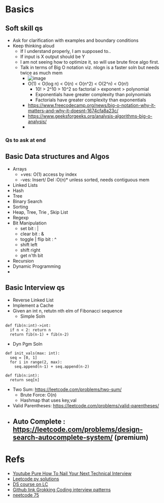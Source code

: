 # Basics
## Soft skill qs
- Ask for clarification with examples and boundary conditions
- Keep thinking aloud
  - If I understand properly, I am supposed to..
  - If input is X output should be Y
  - I am not seeing how to optimize it, so will use brute firce algo first.
  - Talk in terms of Big O notation viz. nlogn is a faster soln but needs twice as much mem
    - ![image](https://github.com/trohit/ik/assets/466385/08dd46c0-7d13-4c89-b00f-4a7c2b2375c5)
    - O(1) < O(log n) < O(n) < O(n^2) < O(2^n) < O(n!)
      - 10! > 2^10 > 10^2 so factorial > exponent > polynomial
      - Exponentials have greater complexity than polynomials
      - Factorials have greater complexity than exponentials
    - https://www.freecodecamp.org/news/big-o-notation-why-it-matters-and-why-it-doesnt-1674cfa8a23c/
    - https://www.geeksforgeeks.org/analysis-algorithms-big-o-analysis/
    - 
 
### Qs to ask at end

## Basic Data structures and Algos
- Arrays 
  - +ves: O(1) access by index
  - -ves: Insert/ Del :O(n)* unless sorted, needs contiguous mem
- Linked Lists
- Hash
- Tree
- Binary Search
- Sorting
- Heap, Tree, Trie , Skip List
- Regexp
- Bit Manipulation
  - set bit : |
  - clear bit : &
  - toggle | flip bit : ^
  - shift left
  - shift right
  - get n'th bit 
- Recursion
- Dynamic Programming
- 
  
## Basic Interview qs
- Reverse Linked List
- Implement a Cache
- Given an int n, retutn nth elm of Fibonacci sequence
  - Simple Soln 
```
def fib(n:int)->int:
  if n < 2: return n
  return fib(n-1) + fib(n-2)
```
  - Dyn Pgm Soln
```
def init_vals(max: int):
  seq = [0, 1]
  for i in range(2, max):
    seq.append(n-1) + seq.append(n-2)

def fib(n:int):
  return seq[n] 
```
- Two Sum: https://leetcode.com/problems/two-sum/
  - Brute Force: O(n)
  - Hashmap that uses key,val
- Valid Parentheses: https://leetcode.com/problems/valid-parentheses/
- Auto Complete : https://leetcode.com/problems/design-search-autocomplete-system/ (premium)
  -  
# Refs
- [Youtube Pure How To Nail Your Next Technical Interview](https://www.youtube.com/watch?v=wOn5Dr2mAB4&t=893s)
- [Leetcode py solutions](https://dxmahata.gitbooks.io/leetcode-python-solutions/content/)
- [DS course on LC](https://leetcode.com/explore/interview/card/leetcodes-interview-crash-course-data-structures-and-algorithms/)
- [Github link Grokking Coding interview patterns](https://github.com/dipjul/Grokking-the-Coding-Interview-Patterns-for-Coding-Questions)
- [neetcode 75](bit.ly/neetcode75)

